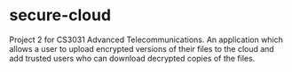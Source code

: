 # secure-cloud
Project 2 for CS3031 Advanced Telecommunications. An application which allows a user to upload encrypted versions of their files to the cloud and add trusted users who can download decrypted copies of the files.
